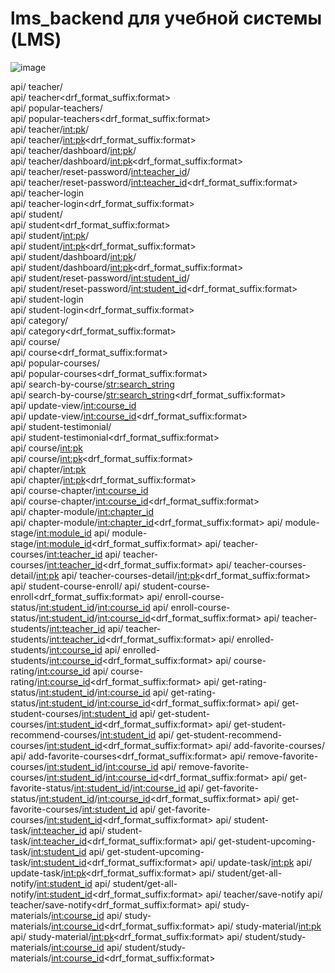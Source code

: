# lms_backend для учебной системы (LMS)
![image](https://github.com/twoballs-ai/lms_backend/assets/83840596/b7038a20-e0e1-4685-aed8-cbe736c521bd)

api/ teacher/<br>
api/ teacher<drf_format_suffix:format> <br>
api/ popular-teachers/<br>
api/ popular-teachers<drf_format_suffix:format><br>
api/ teacher/<int:pk>/<br>
api/ teacher/<int:pk><drf_format_suffix:format><br>
api/ teacher/dashboard/<int:pk>/<br>
api/ teacher/dashboard/<int:pk><drf_format_suffix:format><br>
api/ teacher/reset-password/<int:teacher_id>/<br>
api/ teacher/reset-password/<int:teacher_id><drf_format_suffix:format><br>
api/ teacher-login<br>
api/ teacher-login<drf_format_suffix:format><br>
api/ student/<br>
api/ student<drf_format_suffix:format><br>
api/ student/<int:pk>/<br>
api/ student/<int:pk><drf_format_suffix:format><br>
api/ student/dashboard/<int:pk>/<br>
api/ student/dashboard/<int:pk><drf_format_suffix:format><br>
api/ student/reset-password/<int:student_id>/<br>
api/ student/reset-password/<int:student_id><drf_format_suffix:format><br>
api/ student-login<br>
api/ student-login<drf_format_suffix:format><br>
api/ category/<br>
api/ category<drf_format_suffix:format><br>
api/ course/<br>
api/ course<drf_format_suffix:format><br>
api/ popular-courses/<br>
api/ popular-courses<drf_format_suffix:format><br>
api/ search-by-course/<str:search_string><br>
api/ search-by-course/<str:search_string><drf_format_suffix:format><br>
api/ update-view/<int:course_id><br>
api/ update-view/<int:course_id><drf_format_suffix:format><br>
api/ student-testimonial/<br>
api/ student-testimonial<drf_format_suffix:format><br>
api/ course/<int:pk><br>
api/ course/<int:pk><drf_format_suffix:format><br>
api/ chapter/<int:pk><br>
api/ chapter/<int:pk><drf_format_suffix:format><br>
api/ course-chapter/<int:course_id><br>
api/ course-chapter/<int:course_id><drf_format_suffix:format><br>
api/ chapter-module/<int:chapter_id><br>
api/ chapter-module/<int:chapter_id><drf_format_suffix:format>
api/ module-stage/<int:module_id>
api/ module-stage/<int:module_id><drf_format_suffix:format>
api/ teacher-courses/<int:teacher_id>
api/ teacher-courses/<int:teacher_id><drf_format_suffix:format>
api/ teacher-courses-detail/<int:pk>
api/ teacher-courses-detail/<int:pk><drf_format_suffix:format>
api/ student-course-enroll/
api/ student-course-enroll<drf_format_suffix:format>
api/ enroll-course-status/<int:student_id>/<int:course_id>
api/ enroll-course-status/<int:student_id>/<int:course_id><drf_format_suffix:format>
api/ teacher-students/<int:teacher_id>
api/ teacher-students/<int:teacher_id><drf_format_suffix:format>
api/ enrolled-students/<int:course_id>
api/ enrolled-students/<int:course_id><drf_format_suffix:format>
api/ course-rating/<int:course_id>
api/ course-rating/<int:course_id><drf_format_suffix:format>
api/ get-rating-status/<int:student_id>/<int:course_id>
api/ get-rating-status/<int:student_id>/<int:course_id><drf_format_suffix:format>
api/ get-student-courses/<int:student_id>
api/ get-student-courses/<int:student_id><drf_format_suffix:format>
api/ get-student-recommend-courses/<int:student_id>
api/ get-student-recommend-courses/<int:student_id><drf_format_suffix:format>
api/ add-favorite-courses/
api/ add-favorite-courses<drf_format_suffix:format>
api/ remove-favorite-courses/<int:student_id>/<int:course_id>
api/ remove-favorite-courses/<int:student_id>/<int:course_id><drf_format_suffix:format>
api/ get-favorite-status/<int:student_id>/<int:course_id>
api/ get-favorite-status/<int:student_id>/<int:course_id><drf_format_suffix:format>
api/ get-favorite-courses/<int:student_id>
api/ get-favorite-courses/<int:student_id><drf_format_suffix:format>
api/ student-task/<int:teacher_id>
api/ student-task/<int:teacher_id><drf_format_suffix:format>
api/ get-student-upcoming-task/<int:student_id>
api/ get-student-upcoming-task/<int:student_id><drf_format_suffix:format>
api/ update-task/<int:pk>
api/ update-task/<int:pk><drf_format_suffix:format>
api/ student/get-all-notify/<int:student_id>
api/ student/get-all-notify/<int:student_id><drf_format_suffix:format>
api/ teacher/save-notify
api/ teacher/save-notify<drf_format_suffix:format>
api/ study-materials/<int:course_id>
api/ study-materials/<int:course_id><drf_format_suffix:format>
api/ study-material/<int:pk>
api/ study-material/<int:pk><drf_format_suffix:format>
api/ student/study-materials/<int:course_id>
api/ student/study-materials/<int:course_id><drf_format_suffix:format>
